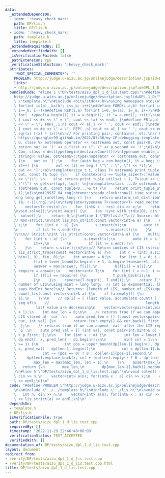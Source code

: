 ```yaml
---
data:
  _extendedDependsOn:
  - icon: ':heavy_check_mark:'
    path: DP/lis.h
    title: DP/lis.h
  - icon: ':heavy_check_mark:'
    path: template.h
    title: template.h
  _extendedRequiredBy: []
  _extendedVerifiedWith: []
  _isVerificationFailed: false
  _pathExtension: cpp
  _verificationStatusIcon: ':heavy_check_mark:'
  attributes:
    '*NOT_SPECIAL_COMMENTS*': ''
    PROBLEM: http://judge.u-aizu.ac.jp/onlinejudge/description.jsp?id=DPL_1_D
    links:
    - http://judge.u-aizu.ac.jp/onlinejudge/description.jsp?id=DPL_1_D
  bundledCode: "#line 1 \"DP/tests/aizu_dpl_1_d_lis.test.cpp\"\n#define PROBLEM \"\
    http://judge.u-aizu.ac.jp/onlinejudge/description.jsp?id=DPL_1_D\"\n\n#line 1\
    \ \"template.h\"\n#include <bits/stdc++.h>\nusing namespace std;\n\n#define FOR(i,a,b)\
    \ for(int i=(a),_b=(b); i<=_b; i++)\n#define FORD(i,a,b) for(int i=(a),_b=(b);\
    \ i>=_b; i--)\n#define REP(i,a) for(int i=0,_a=(a); i<_a; i++)\n#define EACH(it,a)\
    \ for(__typeof(a.begin()) it = a.begin(); it != a.end(); ++it)\n\n#define DEBUG(x)\
    \ { cout << #x << \" = \"; cout << (x) << endl; }\n#define PR(a,n) { cout << #a\
    \ << \" = \"; FOR(_,1,n) cout << a[_] << ' '; cout << endl; }\n#define PR0(a,n)\
    \ { cout << #a << \" = \"; REP(_,n) cout << a[_] << ' '; cout << endl; }\n\n#define\
    \ sqr(x) ((x) * (x))\n\n// For printing pair, container, etc.\n// Copied from\
    \ https://quangloc99.github.io/2021/07/30/my-CP-debugging-template.html\ntemplate<class\
    \ U, class V> ostream& operator << (ostream& out, const pair<U, V>& p) {\n   \
    \ return out << '(' << p.first << \", \" << p.second << ')';\n}\n\ntemplate<class\
    \ Con, class = decltype(begin(declval<Con>()))>\ntypename enable_if<!is_same<Con,\
    \ string>::value, ostream&>::type\noperator << (ostream& out, const Con& con)\
    \ {\n    out << '{';\n    for (auto beg = con.begin(), it = beg; it != con.end();\
    \ it++) {\n        out << (it == beg ? \"\" : \", \") << *it;\n    }\n    return\
    \ out << '}';\n}\ntemplate<size_t i, class T> ostream& print_tuple_utils(ostream&\
    \ out, const T& tup) {\n    if constexpr(i == tuple_size<T>::value) return out\
    \ << \")\"; \n    else return print_tuple_utils<i + 1, T>(out << (i ? \", \" :\
    \ \"(\") << get<i>(tup), tup); \n}\ntemplate<class ...U> ostream& operator <<\
    \ (ostream& out, const tuple<U...>& t) {\n    return print_tuple_utils<0, tuple<U...>>(out,\
    \ t);\n}\n\nmt19937_64 rng(chrono::steady_clock::now().time_since_epoch().count());\n\
    long long get_rand(long long r) {\n    return uniform_int_distribution<long long>\
    \ (0, r-1)(rng);\n}\n\ntemplate<typename T>\nvector<T> read_vector(int n) {\n\
    \    vector<T> res(n);\n    for (int& x : res) cin >> x;\n    return res;\n}\n\
    \nvoid solve();\n\nint main() {\n    ios::sync_with_stdio(0); cin.tie(0);\n  \
    \  solve();\n    return 0;\n}\n#line 1 \"DP/lis.h\"\n// Source: http://codeforces.com/blog/entry/13225\n\
    // Non-strict.\n\nint lis_non_strict(const vector<int>& a) {\n    multiset<int>\
    \ s;\n    for (int x : a) {\n        s.insert(x);\n        auto it = s.upper_bound(x);\n\
    \n        if (it != s.end())\n            s.erase(it);\n    }\n    return s.size();\n\
    }\n\n// Strict.\nint lis_strict(const vector<int>& a) {\n    multiset<int> s;\n\
    \    for (int x : a) {\n        s.insert(x);\n        auto it = s.lower_bound(x);\n\
    \        it++;\n        \n        if (it != s.end())\n            s.erase(it);\n\
    \    }\n    return s.size();\n}\n\n// Return indices of LIS (strict)\nvector<int>\
    \ lis_strict_trace(const vector<int>& a) {\n    int n = (int) a.size();\n    vector<int>\
    \ b(n+1, 0), f(n, 0);\n    int answer = 0;\n    for (int i = 0; i < n; i++) {\n\
    \        f[i] = lower_bound(b.begin() + 1, b.begin()+answer+1, a[i]) - b.begin();\n\
    \        answer = max(answer, f[i]);\n        b[f[i]] = a[i];\n    }\n\n    int\
    \ require = answer;\n    vector<int> T;\n    for (int i = n-1; i >= 0; i--) {\n\
    \        if (f[i] == require) {\n            T.push_back(i);\n            require--;\n\
    \        }\n    }\n    reverse(T.begin(), T.end());\n    return T;\n}\n\n// Count\
    \ number of LIS\nusing mint = long long;  // Cnt is exponential. Check if statement\
    \ says ModInt here?\n// Returns: (length of LIS, number of LIS)\npair<int,mint>\
    \ count_lis(const vector<int>& a) {\n    if (a.empty()) {\n        return {0,\
    \ 1};\n    }\n\n    // dp[i] = [ (last value, accumulate count) ] for increasing\
    \ seq of\n    //                                            length i+1\n    //\
    \         last value are decreasing\n    vector<vector<pair<int,mint>>> dp(a.size()\
    \ + 1);\n    int max_len = 0;\n\n    // returns true if we can append `val` to\
    \ LIS stored at `cur`.\n    auto pred_len = [] (const vector<pair<int, mint>>&\
    \ cur, int val) {\n        return !cur.empty() && cur.back().first < val;\n  \
    \  };\n    // returns true if we can append `val` after the LIS represented with\
    \ `p`.\n    auto pred_val = [] (int val, const pair<int,mint>& p) { return val\
    \ > p.first; };\n\n    for (int x : a) {\n        int len = lower_bound(dp.begin(),\
    \ dp.end(), x, pred_len) - dp.begin();\n\n        mint cnt = 1;\n        if (len\
    \ >= 1) {\n            int pos = upper_bound(dp[len-1].begin(), dp[len-1].end(),\
    \ x, pred_val) - dp[len-1].begin();\n            cnt = dp[len-1].back().second;\n\
    \            cnt -= (pos == 0) ? 0 : dp[len-1][pos-1].second;\n        }\n   \
    \     dp[len].emplace_back(x, cnt + (dp[len].empty() ? 0 : dp[len].back().second));\n\
    \        max_len = max(max_len, len + 1);\n    }\n    assert(max_len > 0);\n \
    \   return {\n        max_len,\n        dp[max_len-1].back().second,\n    };\n\
    }\n#line 5 \"DP/tests/aizu_dpl_1_d_lis.test.cpp\"\n\nvoid solve() {\n    int n;\
    \ cin >> n;\n    vector<int> a(n); for(int& x : a) cin >> x;\n    cout << lis_strict(a)\
    \ << endl;\n}\n"
  code: "#define PROBLEM \"http://judge.u-aizu.ac.jp/onlinejudge/description.jsp?id=DPL_1_D\"\
    \n\n#include \"../../template.h\"\n#include \"../lis.h\"\n\nvoid solve() {\n \
    \   int n; cin >> n;\n    vector<int> a(n); for(int& x : a) cin >> x;\n    cout\
    \ << lis_strict(a) << endl;\n}\n"
  dependsOn:
  - template.h
  - DP/lis.h
  isVerificationFile: true
  path: DP/tests/aizu_dpl_1_d_lis.test.cpp
  requiredBy: []
  timestamp: '2022-11-29 22:46:48+08:00'
  verificationStatus: TEST_ACCEPTED
  verifiedWith: []
documentation_of: DP/tests/aizu_dpl_1_d_lis.test.cpp
layout: document
redirect_from:
- /verify/DP/tests/aizu_dpl_1_d_lis.test.cpp
- /verify/DP/tests/aizu_dpl_1_d_lis.test.cpp.html
title: DP/tests/aizu_dpl_1_d_lis.test.cpp
---
```

